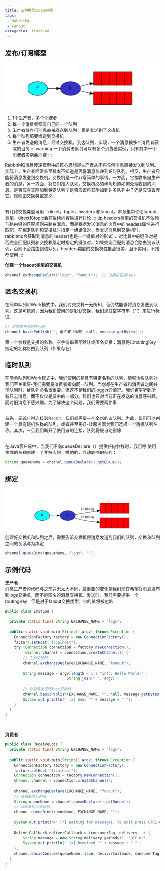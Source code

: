 ```yaml
---
title: 五种模型之订阅模型
tags: 
 - RabbitMQ
 - Fanout
categories: frontEnd
---
```


## 发布/订阅模型
![](../../.vuepress/public/img/202002222313.png)   
1. 1个生产者，多个消费者
2. 每一个消费者都有自己的一个队列
3. 生产者没有将消息直接发送到队列，而是发送到了交换机
4. 每个队列都要绑定到交换机
5. 生产者发送的消息，经过交换机，到达队列，实现，一个消息被多个消费者获取的目的
::: warning
一个消费者队列可以有多个消费者实例，只有其中一个消费者实例会消费
:::

RabbitMQ消息传递模型中的核心思想是生产者从不将任何消息直接发送到队列。实际上，生产者经常甚至根本不知道是否将消息传递到任何队列。相反，生产者只能将消息发送到交换机。交换机是一件非常简单的事情。一方面，它接收来自生产者的消息，另一方面，将它们推入队列。交换机必须确切知道如何处理收到的消息。是否应将其附加到特定队列？是否应该将其附加到许多队列中？还是应该丢弃它。规则由交换类型定义

&emsp;  
有几种交换类型可用：direct，topic，headers 和fanout。本章集中讨论fanout类型，direct和topic会在后续内容钟进行讨论
::: tip
headers类型的交换机不依赖与路由键的匹配规则来路由消息，而是根据发送消息的内容中的headers属性进行匹配，在绑定队列和交换机时指定一组键值对，当发送消息到交换机时，rabbitmq会获取到消息的header(也是一个键值对的形式），对比其中的键值对是否完全匹配队列和交换机绑定时指定的键值对，如果完全匹配则消息会路由到该队列，否则不会路由到该队列，headers类型的交换机性能会很差，且不实用，不推荐使用
:::

**创建一个fanout类型的交换机**
```java
channel.exchangeDeclare("logs", "fanout");  // 交换机名为logs
```

## 匿名交换机
在简单队列和Work模式中，我们对交换机一无所知，但仍然能够将消息发送到队列。这是可能的，因为我们使用的是默认交换，我们通过空字符串（""）来进行标识。
```java
// 之前发布消息的代码
channel.basicPublish("", QUEUE_NAME, null, message.getBytes());
```
第一个参数是交换的名称。空字符串表示默认或匿名交换：消息将以routingKey指定的名称路由到队列（如果存在）

## 临时队列
在简单队列和Work模式中，我们使用的是具有特定名称的队列，能够命名队列对我们至关重要-我们需要将消费者指向同一队列。当您想在生产者和消费者之间共享队列时，给队列命名很重要。但这不是我们的logger的情况。我们希望听到所有日志消息，而不仅仅是其中的一部分。我们也只对当前正在发送的消息感兴趣，而对旧消息不感兴趣。为了解决这个问题，我们需要两件事

&emsp;  
首先，无论何时连接到Rabbit，我们都需要一个全新的空队列。为此，我们可以创建一个具有随机名称的队列，或者甚至更好-让服务器为我们选择一个随机队列名称。其次，一旦我们断开了使用者的连接，队列将被自动删除

&emsp;  
在Java客户端中，当我们不向queueDeclare（）提供任何参数时，我们将 使用生成的名称创建一个非持久的，排他的，自动删除的队列：
```java
String queueName = channel.queueDeclare().getQueue();
```

## 绑定
![](../../.vuepress/public/img/202002231727.png) 
创建好交换机和队列之后，需要告诉交换机将消息发送到我们的队列，交换和队列之间的关系称为绑定
```java
channel.queueBind(queueName, "logs", "");
```

## 示例代码
**生产者**  
消息生产者的代码与之前并无太大不同，最重要的变化是我们现在希望将消息发布到logs交换机，而不是匿名的消息交换机。发送时，我们需要提供一个routingKey，但是对于fanout交换类型，它的值将被忽略
```java
public class EmitLog {

  private static final String EXCHANGE_NAME = "logs";

  public static void main(String[] argv) throws Exception {
    ConnectionFactory factory = new ConnectionFactory();
    factory.setHost("localhost");
    try (Connection connection = factory.newConnection();
         Channel channel = connection.createChannel()) {
        // 生命交换机
        channel.exchangeDeclare(EXCHANGE_NAME, "fanout");

        String message = argv.length < 1 ? "info: Hello World!" :
                            String.join(" ", argv);

        // 将消息发送到logs交换机
        channel.basicPublish(EXCHANGE_NAME, "", null, message.getBytes("UTF-8"));
        System.out.println(" [x] Sent '" + message + "'");
    }
  }
}
```
&emsp;  

**消费者**  
```java
public class ReceiveLogs {
  private static final String EXCHANGE_NAME = "logs";

  public static void main(String[] argv) throws Exception {
    ConnectionFactory factory = new ConnectionFactory();
    factory.setHost("localhost");
    Connection connection = factory.newConnection();
    Channel channel = connection.createChannel();

    channel.exchangeDeclare(EXCHANGE_NAME, "fanout");
    // 获取临时队列名
    String queueName = channel.queueDeclare().getQueue();
    // 绑定队列与交换机
    channel.queueBind(queueName, EXCHANGE_NAME, "");

    System.out.println(" [*] Waiting for messages. To exit press CTRL+C");

    DeliverCallback deliverCallback = (consumerTag, delivery) -> {
        String message = new String(delivery.getBody(), "UTF-8");
        System.out.println(" [x] Received '" + message + "'");
    };
    channel.basicConsume(queueName, true, deliverCallback, consumerTag -> { });
  }
}
```